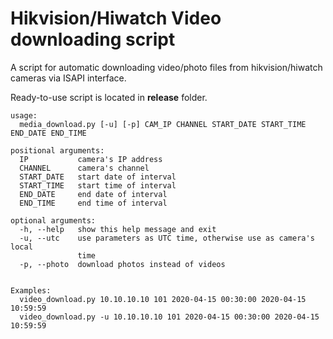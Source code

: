 # Hikvision/Hiwatch Video downloading script
A script for automatic downloading video/photo files from hikvision/hiwatch cameras via ISAPI interface.

Ready-to-use script is located in **release** folder.

```
usage: 
  media_download.py [-u] [-p] CAM_IP CHANNEL START_DATE START_TIME END_DATE END_TIME

positional arguments:
  IP           camera's IP address
  CHANNEL      camera's channel
  START_DATE   start date of interval
  START_TIME   start time of interval
  END_DATE     end date of interval
  END_TIME     end time of interval

optional arguments:
  -h, --help   show this help message and exit
  -u, --utc    use parameters as UTC time, otherwise use as camera's local
               time
  -p, --photo  download photos instead of videos


Examples:
  video_download.py 10.10.10.10 101 2020-04-15 00:30:00 2020-04-15 10:59:59
  video_download.py -u 10.10.10.10 101 2020-04-15 00:30:00 2020-04-15 10:59:59
```